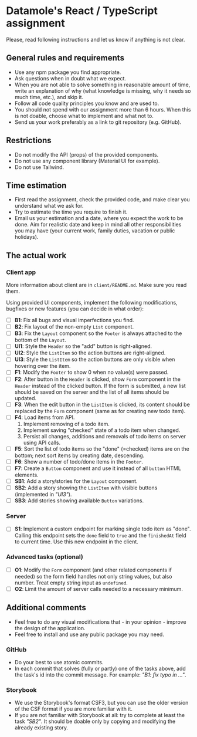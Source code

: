 # Datamole's React / TypeScript assignment

Please, read following instructions and let us know if anything is not clear.

## General rules and requirements

* Use any npm package you find appropriate.
* Ask questions when in doubt what we expect.
* When you are not able to solve something in reasonable amount of time, write an explanation of why
  (what knowledge is missing, why it needs so much time, etc.), and skip it.
* Follow all code quality principles you know and are used to.
* You should not spend with our assignment more than 6 hours.
  When this is not doable, choose what to implement and what not to.
* Send us your work preferably as a link to git repository (e.g. GitHub).

## Restrictions

- Do not modify the API (props) of the provided components.
- Do not use any component library (Material UI for example).
- Do not use Tailwind.

## Time estimation

* First read the assignment, check the provided code, and make clear you understand what we ask for.
* Try to estimate the time you require to finish it.
* Email us your estimation and a date, where you expect the work to be done.
  Aim for realistic date and keep in mind all other responsibilities you may have
  (your current work, family duties, vacation or public holidays).

## The actual work

### Client app

More information about client are in `client/README.md`. Make sure you read them.

Using provided UI components, implement the following modifications, bugfixes or new features (you can decide in what order):

- [ ] **B1**: Fix all bugs and visual imperfections you find.
- [ ] **B2**: Fix layout of the non-empty `List` component.
- [ ] **B3**: Fix the `Layout` component so the `Footer` is always attached to the bottom of the `Layout`.
- [ ] **UI1**: Style the `Header` so the "add" button is right-aligned.
- [ ] **UI2**: Style the `ListItem` so the action buttons are right-aligned.
- [ ] **UI3**: Style the `ListItem` so the action buttons are only visible when hovering over the item.
- [ ] **F1**: Modify the `Footer` to show 0 when no value(s) were passed.
- [ ] **F2**: After button in the `Header` is clicked, show `Form` component in the `Header` instead of the clicked button. If the form is submitted, a new list should be saved on the server and the list of all items should be updated.
- [ ] **F3**: When the edit button in the `ListItem` is clicked, its content should be replaced by the `Form` component (same as for creating new todo item).
- [ ] **F4**: Load items from API.
   1) Implement removing of a todo item.
   1) Implement saving "checked" state of a todo item when changed.
   1) Persist all changes, additions and removals of todo items on server using API calls.
- [ ] **F5**: Sort the list of todo items so the "done" (=checked) items are on the bottom; next sort items by creating date, descending.
- [ ] **F6**: Show a number of todo/done items in the `Footer`.
- [ ] **F7**: Create a `Button` component and use it instead of all `button` HTML elements.
- [ ] **SB1**: Add a story/stories for the `Layout` component.
- [ ] **SB2**: Add a story showing the `ListItem` with visible buttons (implemented in _"UI3"_).
- [ ] **SB3**: Add stories showing available `Button` variations.

### Server

- [ ] **S1**: Implement a custom endpoint for marking single todo item as "done". Calling this endpoint sets the `done` field to `true` and the `finishedAt` field to current time. Use this new endpoint in the client.

### Advanced tasks (optional)

- [ ] **O1**: Modify the `Form` component (and other related components if needed) so the form field handles not only string values, but also number. Treat empty string input as `undefined`.
- [ ] **O2**: Limit the amount of server calls needed to a necessary minimum.

## Additional comments

- Feel free to do any visual modifications that - in your opinion - improve the design of the application.
- Feel free to install and use any public package you may need.

### GitHub

- Do your best to use atomic commits.
- In each commit that solves (fully or partly) one of the tasks above, add the task's id into the commit message. For example: _"B1: fix typo in ..."_.

### Storybook

- We use the Storybook's format CSF3, but you can use the older version of the CSF format if you are more familiar with it.
- If you are not familiar with Storybook at all: try to complete at least the task _"SB2"_. It should be doable only by copying and modifying the already existing story.


